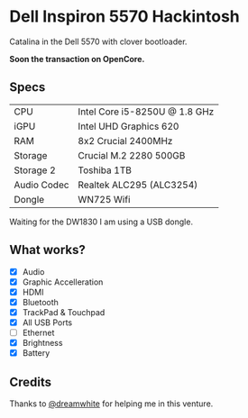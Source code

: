 # Dell Inspiron 5570 Hackintosh

Catalina in the Dell 5570 with clover bootloader.

**Soon the transaction on OpenCore.**

## **Specs**

<table><tbody><tr><td>CPU</td><td>Intel Core i5-8250U @ 1.8 GHz</td></tr><tr><td>iGPU</td><td>Intel UHD Graphics 620</td></tr><tr><td>RAM</td><td>8x2 Crucial 2400MHz</td></tr><tr><td>Storage</td><td>Crucial M.2 2280 500GB</td></tr><tr><td>Storage 2</td><td>Toshiba 1TB</td></tr><tr><td>Audio Codec</td><td>Realtek ALC295 (ALC3254)</td></tr><tr><td>Dongle</td><td>WN725 Wifi</td></tr></tbody></table>

Waiting for the DW1830 I am using a USB dongle.

## What works?

*   [x] Audio
*   [x] Graphic Accelleration
*   [x] HDMI
*   [x] Bluetooth
*   [x] TrackPad & Touchpad
*   [x] All USB Ports
*   [ ] Ethernet
*   [x] Brightness
*   [x] Battery

## Credits

Thanks to [@dreamwhite](https://github.com/dreamwhite/) for helping me in this venture.
